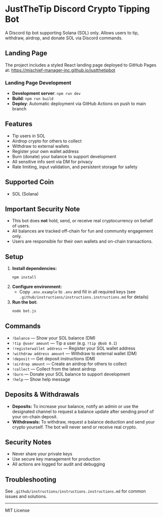 # JustTheTip Discord Crypto Tipping Bot

A Discord tip bot supporting Solana (SOL) only. Allows users to tip, withdraw, airdrop, and donate SOL via Discord commands.

## Landing Page

The project includes a styled React landing page deployed to GitHub Pages at: https://mischief-manager-inc.github.io/justthetipbot

### Landing Page Development
- **Development server**: `npm run dev`
- **Build**: `npm run build`
- **Deploy**: Automatic deployment via GitHub Actions on push to main branch

## Features
- Tip users in SOL
- Airdrop crypto for others to collect
- Withdraw to external wallets
- Register your own wallet address
- Burn (donate) your balance to support development
- All sensitive info sent via DM for privacy
- Rate limiting, input validation, and persistent storage for safety

## Supported Coin
- SOL (Solana)

## Important Security Note
- This bot does **not** hold, send, or receive real cryptocurrency on behalf of users.
- All balances are tracked off-chain for fun and community engagement only.
- Users are responsible for their own wallets and on-chain transactions.

## Setup
1. **Install dependencies:**
   ```sh
   npm install
   ```
2. **Configure environment:**
   - Copy `.env.example` to `.env` and fill in all required keys (see `.github/instructions/instructions.instructions.md` for details)
3. **Run the bot:**
   ```sh
   node bot.js
   ```

## Commands
- `!balance` — Show your SOL balance (DM)
- `!tip @user amount` — Tip a user (e.g. `!tip @bob 0.1`)
- `!registerwallet address` — Register your SOL wallet address
- `!withdraw address amount` — Withdraw to external wallet (DM)
- `!deposit` — Get deposit instructions (DM)
- `!airdrop amount` — Create an airdrop for others to collect
- `!collect` — Collect from the latest airdrop
- `!burn` — Donate your SOL balance to support development
- `!help` — Show help message

## Deposits & Withdrawals
- **Deposits:** To increase your balance, notify an admin or use the designated channel to request a balance update after sending proof of your on-chain deposit.
- **Withdrawals:** To withdraw, request a balance deduction and send your crypto yourself. The bot will never send or receive real crypto.

## Security Notes
- Never share your private keys
- Use secure key management for production
- All actions are logged for audit and debugging

## Troubleshooting
See `.github/instructions/instructions.instructions.md` for common issues and solutions.

---

MIT License
